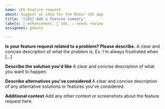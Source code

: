 ```yaml
---
name: iOS Feature request
about: Suggest an idea for the Mimir iOS app
title: '[iOS] Add a feature summary'
labels: 🌟 enhancement, 📱 iOS, ⚠️ needs review
assignees: gdavis

---
```


**Is your feature request related to a problem? Please describe.**
A clear and concise description of what the problem is. Ex. I'm always frustrated when [...]

**Describe the solution you'd like**
A clear and concise description of what you want to happen.

**Describe alternatives you've considered**
A clear and concise description of any alternative solutions or features you've considered.

**Additional context**
Add any other context or screenshots about the feature request here.
